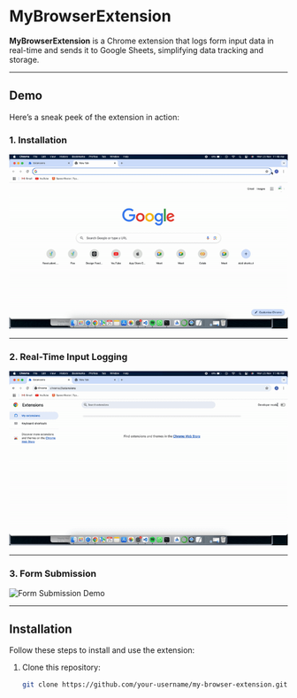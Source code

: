 # MyBrowserExtension

**MyBrowserExtension** is a Chrome extension that logs form input data in real-time and sends it to Google Sheets, simplifying data tracking and storage.

---

## Demo

Here’s a sneak peek of the extension in action:

### 1. **Installation**
![Installation Demo](Assets/loadEx1.gif)

---

### 2. **Real-Time Input Logging**
![Input Logging Demo](Assets/loadEx2.gif)

---

### 3. **Form Submission**
![Form Submission Demo](Assets/FixGrandTotal.gif.gif)

---


## Installation

Follow these steps to install and use the extension:

1. Clone this repository:
   ```bash
   git clone https://github.com/your-username/my-browser-extension.git

